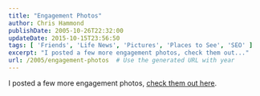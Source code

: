 ```yaml
---
title: "Engagement Photos"
author: Chris Hammond
publishDate: 2005-10-26T22:32:00
updateDate: 2015-10-15T23:56:50
tags: [ 'Friends', 'Life News', 'Pictures', 'Places to See', 'SEO' ]
excerpt: "I posted a few more engagement photos, check them out..."
url: /2005/engagement-photos  # Use the generated URL with year
---
```

I posted a few more engagement photos, <a href="https://www.flickr.com/photos/chammond/sets/72157594360475365">check them out here</a>.
